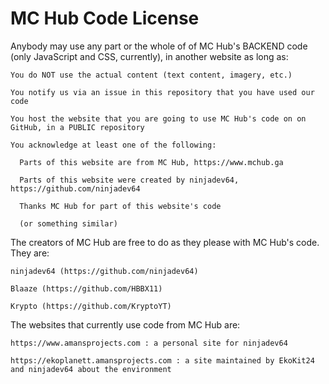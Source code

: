 # MC Hub Code License

Anybody may use any part or the whole of of MC Hub's BACKEND code (only JavaScript and CSS, currently), in another website as long as:

    You do NOT use the actual content (text content, imagery, etc.)
  
    You notify us via an issue in this repository that you have used our code
  
    You host the website that you are going to use MC Hub's code on on GitHub, in a PUBLIC repository
  
    You acknowledge at least one of the following:
  
      Parts of this website are from MC Hub, https://www.mchub.ga
    
      Parts of this website were created by ninjadev64, https://github.com/ninjadev64
    
      Thanks MC Hub for part of this website's code
    
      (or something similar)
    
The creators of MC Hub are free to do as they please with MC Hub's code. They are:

    ninjadev64 (https://github.com/ninjadev64)
  
    Blaaze (https://github.com/HBBX11)
  
    Krypto (https://github.com/KryptoYT)
  
The websites that currently use code from MC Hub are:

    https://www.amansprojects.com : a personal site for ninjadev64
  
    https://ekoplanett.amansprojects.com : a site maintained by EkoKit24 and ninjadev64 about the environment
